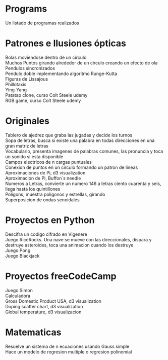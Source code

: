 # Programs
Un listado de programas realizados

# Patrones e Ilusiones ópticas
Bolas moviendose dentro de un circulo  
Muchos Puntos girando alrededor de un circulo creando un efecto de ola  
Pendulos sincronizados  
Pendulo doble implementando algoritmo Runge-Kutta  
Figuras de Lissajous  
Phillotaxis  
Ying-Yang  
Patatap clone, curso Colt Steele udemy  
RGB game, curso Colt Steele udemy  

# Originales
Tablero de ajedrez que graba las jugadas y decide los turnos  
Sopa de letras, busca si existe una palabra en todas direcciones en una gran matriz de letras  
Vocabulario, presenta imagenes de palabras comunes, las pronuncia y toca un sonido si esta disponible  
Campos electricos de n cargas puntuales  
Conexion de puntos en un circulo formando un patron de lineas  
Aproximaciones de Pi, d3 visualization  
Aproximacion de Pi, Buffon´s needle  
Numeros a Letras, convierte un numero 146 a letras ciento cuarenta y seis, llega hasta los quintillones  
Poligons, muestra poligonos y estrellas, girando  
Superposicion de ondas senoidales  

# Proyectos en Python
Descifra un codigo cifrado en Vigenere  
Juego RiceRocks. Una nave se mueve con las direccionales, dispara y destruye asteroides, toca una animacion cuando los destruye  
Juego Pong  
Juego Blackjack  

# Proyectos freeCodeCamp
Juego Simon  
Calculadora  
Gross Domestic Product USA, d3 visualization  
Doping scatter chart, d3 visualization  
Global temperature, d3 visualizacion  

# Matematicas
Resuelve un sistema de n ecuaciones usando Gauss simple  
Hace un modelo de regresion multiple o regresion polinomial  
